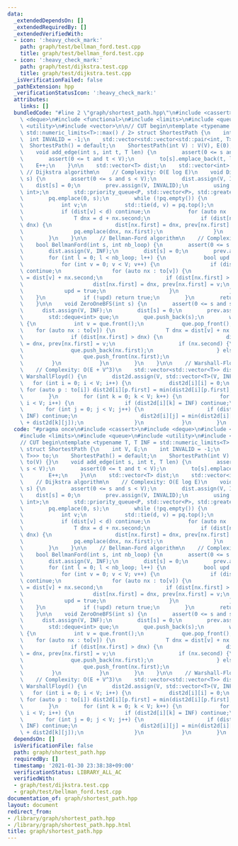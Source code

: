 ```yaml
---
data:
  _extendedDependsOn: []
  _extendedRequiredBy: []
  _extendedVerifiedWith:
  - icon: ':heavy_check_mark:'
    path: graph/test/bellman_ford.test.cpp
    title: graph/test/bellman_ford.test.cpp
  - icon: ':heavy_check_mark:'
    path: graph/test/dijkstra.test.cpp
    title: graph/test/dijkstra.test.cpp
  _isVerificationFailed: false
  _pathExtension: hpp
  _verificationStatusIcon: ':heavy_check_mark:'
  attributes:
    links: []
  bundledCode: "#line 2 \"graph/shortest_path.hpp\"\n#include <cassert>\n#include\
    \ <deque>\n#include <functional>\n#include <limits>\n#include <queue>\n#include\
    \ <utility>\n#include <vector>\n\n// CUT begin\ntemplate <typename T, T INF =\
    \ std::numeric_limits<T>::max() / 2> struct ShortestPath {\n    int V, E;\n  \
    \  int INVALID = -1;\n    std::vector<std::vector<std::pair<int, T>>> to;\n  \
    \  ShortestPath() = default;\n    ShortestPath(int V) : V(V), E(0), to(V) {}\n\
    \    void add_edge(int s, int t, T len) {\n        assert(0 <= s and s < V);\n\
    \        assert(0 <= t and t < V);\n        to[s].emplace_back(t, len);\n    \
    \    E++;\n    }\n\n    std::vector<T> dist;\n    std::vector<int> prev;\n   \
    \ // Dijkstra algorithm\n    // Complexity: O(E log E)\n    void Dijkstra(int\
    \ s) {\n        assert(0 <= s and s < V);\n        dist.assign(V, INF);\n    \
    \    dist[s] = 0;\n        prev.assign(V, INVALID);\n        using P = std::pair<T,\
    \ int>;\n        std::priority_queue<P, std::vector<P>, std::greater<P>> pq;\n\
    \        pq.emplace(0, s);\n        while (!pq.empty()) {\n            T d;\n\
    \            int v;\n            std::tie(d, v) = pq.top();\n            pq.pop();\n\
    \            if (dist[v] < d) continue;\n            for (auto nx : to[v]) {\n\
    \                T dnx = d + nx.second;\n                if (dist[nx.first] >\
    \ dnx) {\n                    dist[nx.first] = dnx, prev[nx.first] = v;\n    \
    \                pq.emplace(dnx, nx.first);\n                }\n            }\n\
    \        }\n    }\n\n    // Bellman-Ford algorithm\n    // Complexity: O(VE)\n\
    \    bool BellmanFord(int s, int nb_loop) {\n        assert(0 <= s and s < V);\n\
    \        dist.assign(V, INF);\n        dist[s] = 0;\n        prev.assign(V, INVALID);\n\
    \        for (int l = 0; l < nb_loop; l++) {\n            bool upd = false;\n\
    \            for (int v = 0; v < V; v++) {\n                if (dist[v] == INF)\
    \ continue;\n                for (auto nx : to[v]) {\n                    T dnx\
    \ = dist[v] + nx.second;\n                    if (dist[nx.first] > dnx) {\n  \
    \                      dist[nx.first] = dnx, prev[nx.first] = v;\n           \
    \             upd = true;\n                    }\n                }\n        \
    \    }\n            if (!upd) return true;\n        }\n        return false;\n\
    \    }\n\n    void ZeroOneBFS(int s) {\n        assert(0 <= s and s < V);\n  \
    \      dist.assign(V, INF);\n        dist[s] = 0;\n        prev.assign(V, INVALID);\n\
    \        std::deque<int> que;\n        que.push_back(s);\n        while (!que.empty())\
    \ {\n            int v = que.front();\n            que.pop_front();\n        \
    \    for (auto nx : to[v]) {\n                T dnx = dist[v] + nx.second;\n \
    \               if (dist[nx.first] > dnx) {\n                    dist[nx.first]\
    \ = dnx, prev[nx.first] = v;\n                    if (nx.second) {\n         \
    \               que.push_back(nx.first);\n                    } else {\n     \
    \                   que.push_front(nx.first);\n                    }\n       \
    \         }\n            }\n        }\n    }\n\n    // Warshall-Floyd algorithm\n\
    \    // Complexity: O(E + V^3)\n    std::vector<std::vector<T>> dist2d;\n    void\
    \ WarshallFloyd() {\n        dist2d.assign(V, std::vector<T>(V, INF));\n     \
    \   for (int i = 0; i < V; i++) {\n            dist2d[i][i] = 0;\n           \
    \ for (auto p : to[i]) dist2d[i][p.first] = min(dist2d[i][p.first], p.second);\n\
    \        }\n        for (int k = 0; k < V; k++) {\n            for (int i = 0;\
    \ i < V; i++) {\n                if (dist2d[i][k] = INF) continue;\n         \
    \       for (int j = 0; j < V; j++) {\n                    if (dist2d[k][j] =\
    \ INF) continue;\n                    dist2d[i][j] = min(dist2d[i][j], dist2d[i][k]\
    \ + dist2d[k][j]);\n                }\n            }\n        }\n    }\n};\n"
  code: "#pragma once\n#include <cassert>\n#include <deque>\n#include <functional>\n\
    #include <limits>\n#include <queue>\n#include <utility>\n#include <vector>\n\n\
    // CUT begin\ntemplate <typename T, T INF = std::numeric_limits<T>::max() / 2>\
    \ struct ShortestPath {\n    int V, E;\n    int INVALID = -1;\n    std::vector<std::vector<std::pair<int,\
    \ T>>> to;\n    ShortestPath() = default;\n    ShortestPath(int V) : V(V), E(0),\
    \ to(V) {}\n    void add_edge(int s, int t, T len) {\n        assert(0 <= s and\
    \ s < V);\n        assert(0 <= t and t < V);\n        to[s].emplace_back(t, len);\n\
    \        E++;\n    }\n\n    std::vector<T> dist;\n    std::vector<int> prev;\n\
    \    // Dijkstra algorithm\n    // Complexity: O(E log E)\n    void Dijkstra(int\
    \ s) {\n        assert(0 <= s and s < V);\n        dist.assign(V, INF);\n    \
    \    dist[s] = 0;\n        prev.assign(V, INVALID);\n        using P = std::pair<T,\
    \ int>;\n        std::priority_queue<P, std::vector<P>, std::greater<P>> pq;\n\
    \        pq.emplace(0, s);\n        while (!pq.empty()) {\n            T d;\n\
    \            int v;\n            std::tie(d, v) = pq.top();\n            pq.pop();\n\
    \            if (dist[v] < d) continue;\n            for (auto nx : to[v]) {\n\
    \                T dnx = d + nx.second;\n                if (dist[nx.first] >\
    \ dnx) {\n                    dist[nx.first] = dnx, prev[nx.first] = v;\n    \
    \                pq.emplace(dnx, nx.first);\n                }\n            }\n\
    \        }\n    }\n\n    // Bellman-Ford algorithm\n    // Complexity: O(VE)\n\
    \    bool BellmanFord(int s, int nb_loop) {\n        assert(0 <= s and s < V);\n\
    \        dist.assign(V, INF);\n        dist[s] = 0;\n        prev.assign(V, INVALID);\n\
    \        for (int l = 0; l < nb_loop; l++) {\n            bool upd = false;\n\
    \            for (int v = 0; v < V; v++) {\n                if (dist[v] == INF)\
    \ continue;\n                for (auto nx : to[v]) {\n                    T dnx\
    \ = dist[v] + nx.second;\n                    if (dist[nx.first] > dnx) {\n  \
    \                      dist[nx.first] = dnx, prev[nx.first] = v;\n           \
    \             upd = true;\n                    }\n                }\n        \
    \    }\n            if (!upd) return true;\n        }\n        return false;\n\
    \    }\n\n    void ZeroOneBFS(int s) {\n        assert(0 <= s and s < V);\n  \
    \      dist.assign(V, INF);\n        dist[s] = 0;\n        prev.assign(V, INVALID);\n\
    \        std::deque<int> que;\n        que.push_back(s);\n        while (!que.empty())\
    \ {\n            int v = que.front();\n            que.pop_front();\n        \
    \    for (auto nx : to[v]) {\n                T dnx = dist[v] + nx.second;\n \
    \               if (dist[nx.first] > dnx) {\n                    dist[nx.first]\
    \ = dnx, prev[nx.first] = v;\n                    if (nx.second) {\n         \
    \               que.push_back(nx.first);\n                    } else {\n     \
    \                   que.push_front(nx.first);\n                    }\n       \
    \         }\n            }\n        }\n    }\n\n    // Warshall-Floyd algorithm\n\
    \    // Complexity: O(E + V^3)\n    std::vector<std::vector<T>> dist2d;\n    void\
    \ WarshallFloyd() {\n        dist2d.assign(V, std::vector<T>(V, INF));\n     \
    \   for (int i = 0; i < V; i++) {\n            dist2d[i][i] = 0;\n           \
    \ for (auto p : to[i]) dist2d[i][p.first] = min(dist2d[i][p.first], p.second);\n\
    \        }\n        for (int k = 0; k < V; k++) {\n            for (int i = 0;\
    \ i < V; i++) {\n                if (dist2d[i][k] = INF) continue;\n         \
    \       for (int j = 0; j < V; j++) {\n                    if (dist2d[k][j] =\
    \ INF) continue;\n                    dist2d[i][j] = min(dist2d[i][j], dist2d[i][k]\
    \ + dist2d[k][j]);\n                }\n            }\n        }\n    }\n};\n"
  dependsOn: []
  isVerificationFile: false
  path: graph/shortest_path.hpp
  requiredBy: []
  timestamp: '2021-01-30 23:38:38+09:00'
  verificationStatus: LIBRARY_ALL_AC
  verifiedWith:
  - graph/test/dijkstra.test.cpp
  - graph/test/bellman_ford.test.cpp
documentation_of: graph/shortest_path.hpp
layout: document
redirect_from:
- /library/graph/shortest_path.hpp
- /library/graph/shortest_path.hpp.html
title: graph/shortest_path.hpp
---
```

